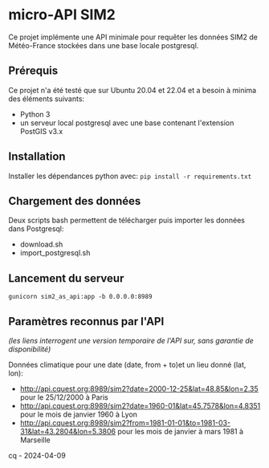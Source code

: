 # micro-API SIM2

Ce projet implémente une API minimale pour requêter les données SIM2 de Météo-France stockées dans une base locale postgresql.

## Prérequis

Ce projet n'a été testé que sur Ubuntu 20.04 et 22.04 et a besoin à minima des éléments suivants:
- Python 3
- un serveur local postgresql avec une base contenant l'extension PostGIS v3.x

## Installation

Installer les dépendances python avec:
`pip install -r requirements.txt`

## Chargement des données

Deux scripts bash permettent de télécharger puis importer les données dans Postgresql:
- download.sh
- import_postgresql.sh

## Lancement du serveur

`gunicorn sim2_as_api:app -b 0.0.0.0:8989`

## Paramètres reconnus par l'API

*(les liens interrogent une version temporaire de l'API sur, sans garantie de disponibilité)*

Données climatique pour une date (date, from + to)et un lieu donné (lat, lon):
- http://api.cquest.org:8989/sim2?date=2000-12-25&lat=48.85&lon=2.35 pour le 25/12/2000 à Paris
- http://api.cquest.org:8989/sim2?date=1960-01&lat=45.7578&lon=4.8351 pour le mois de janvier 1960 à Lyon
- http://api.cquest.org:8989/sim2?from=1981-01-01&to=1981-03-31&lat=43.2804&lon=5.3806 pour les mois de janvier à mars 1981 à Marseille

cq - 2024-04-09
